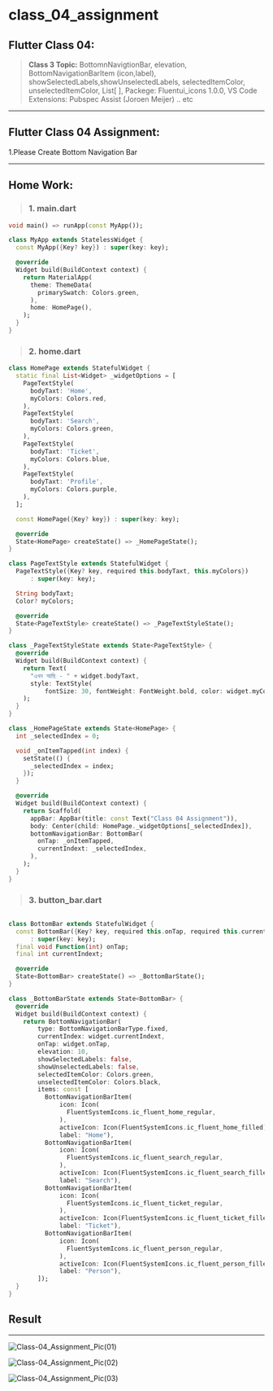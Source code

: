 # class_04_assignment

## Flutter Class 04:

> **Class 3 Topic:** BottomnNavigtionBar, elevation, BottomNavigationBarItem (icon,label), showSelectedLabels,showUnselectedLabels, selectedItemColor, unselectedItemColor, List[ ], Packege: Fluentui_icons 1.0.0, VS Code Extensions: Pubspec Assist (Joroen Meijer) .. etc

---

## Flutter Class 04 Assignment:

1.Please Create Bottom Navigation Bar

---

## Home Work:

> ### 1. main.dart

```dart
void main() => runApp(const MyApp());

class MyApp extends StatelessWidget {
  const MyApp({Key? key}) : super(key: key);

  @override
  Widget build(BuildContext context) {
    return MaterialApp(
      theme: ThemeData(
        primarySwatch: Colors.green,
      ),
      home: HomePage(),
    );
  }
}
```

> ### 2. home.dart

```dart
class HomePage extends StatefulWidget {
  static final List<Widget> _widgetOptions = [
    PageTextStyle(
      bodyTaxt: 'Home',
      myColors: Colors.red,
    ),
    PageTextStyle(
      bodyTaxt: 'Search',
      myColors: Colors.green,
    ),
    PageTextStyle(
      bodyTaxt: 'Ticket',
      myColors: Colors.blue,
    ),
    PageTextStyle(
      bodyTaxt: 'Profile',
      myColors: Colors.purple,
    ),
  ];

  const HomePage({Key? key}) : super(key: key);

  @override
  State<HomePage> createState() => _HomePageState();
}

class PageTextStyle extends StatefulWidget {
  PageTextStyle({Key? key, required this.bodyTaxt, this.myColors})
      : super(key: key);

  String bodyTaxt;
  Color? myColors;

  @override
  State<PageTextStyle> createState() => _PageTextStyleState();
}

class _PageTextStyleState extends State<PageTextStyle> {
  @override
  Widget build(BuildContext context) {
    return Text(
      "এখন আছি - " + widget.bodyTaxt,
      style: TextStyle(
          fontSize: 30, fontWeight: FontWeight.bold, color: widget.myColors),
    );
  }
}

class _HomePageState extends State<HomePage> {
  int _selectedIndex = 0;

  void _onItemTapped(int index) {
    setState(() {
      _selectedIndex = index;
    });
  }

  @override
  Widget build(BuildContext context) {
    return Scaffold(
      appBar: AppBar(title: const Text("Class 04 Assignment")),
      body: Center(child: HomePage._widgetOptions[_selectedIndex]),
      bottomNavigationBar: BottomBar(
        onTap: _onItemTapped,
        currentIndext: _selectedIndex,
      ),
    );
  }
}
```

> ### 3. button_bar.dart

```dart

class BottomBar extends StatefulWidget {
  const BottomBar({Key? key, required this.onTap, required this.currentIndext})
      : super(key: key);
  final void Function(int) onTap;
  final int currentIndext;

  @override
  State<BottomBar> createState() => _BottomBarState();
}

class _BottomBarState extends State<BottomBar> {
  @override
  Widget build(BuildContext context) {
    return BottomNavigationBar(
        type: BottomNavigationBarType.fixed,
        currentIndex: widget.currentIndext,
        onTap: widget.onTap,
        elevation: 10,
        showSelectedLabels: false,
        showUnselectedLabels: false,
        selectedItemColor: Colors.green,
        unselectedItemColor: Colors.black,
        items: const [
          BottomNavigationBarItem(
              icon: Icon(
                FluentSystemIcons.ic_fluent_home_regular,
              ),
              activeIcon: Icon(FluentSystemIcons.ic_fluent_home_filled),
              label: "Home"),
          BottomNavigationBarItem(
              icon: Icon(
                FluentSystemIcons.ic_fluent_search_regular,
              ),
              activeIcon: Icon(FluentSystemIcons.ic_fluent_search_filled),
              label: "Search"),
          BottomNavigationBarItem(
              icon: Icon(
                FluentSystemIcons.ic_fluent_ticket_regular,
              ),
              activeIcon: Icon(FluentSystemIcons.ic_fluent_ticket_filled),
              label: "Ticket"),
          BottomNavigationBarItem(
              icon: Icon(
                FluentSystemIcons.ic_fluent_person_regular,
              ),
              activeIcon: Icon(FluentSystemIcons.ic_fluent_person_filled),
              label: "Person"),
        ]);
  }
}

```

## Result

---
![Class-04_Assignment_Pic(01)](https://user-images.githubusercontent.com/86506002/188386101-4efe85eb-8f81-417c-9a4e-09d1e8084716.jpg)

![Class-04_Assignment_Pic(02)](https://user-images.githubusercontent.com/86506002/188386377-e71d0338-5c06-4abc-8c02-ecaa9876c857.jpg)

![Class-04_Assignment_Pic(03)](https://user-images.githubusercontent.com/86506002/188386567-a23c29f4-22f0-499a-b6ff-d67da86372c7.jpg)



